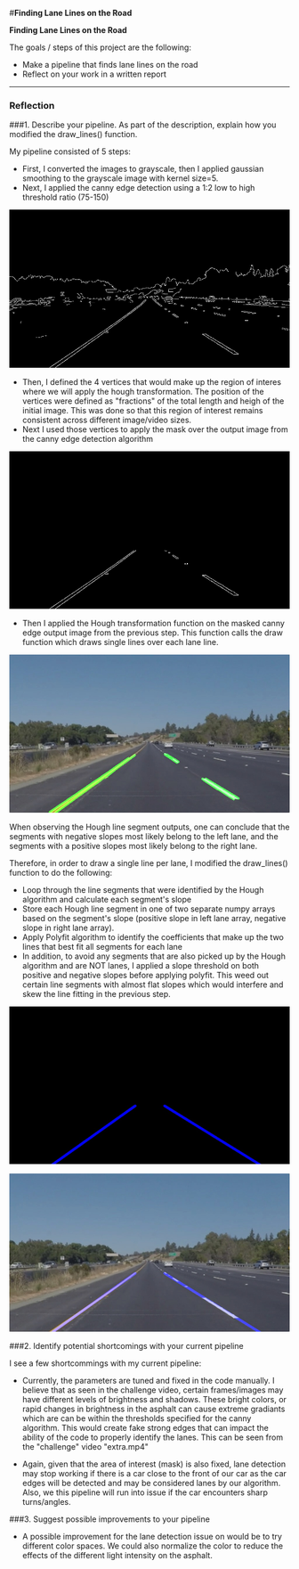 #**Finding Lane Lines on the Road** 

**Finding Lane Lines on the Road**

The goals / steps of this project are the following:
* Make a pipeline that finds lane lines on the road
* Reflect on your work in a written report


[//]: # (Image References)

[image1]: ./output_images/edges_solidYellowLeft.jpg "Grayscale"
[image2]: ./output_images/masked_solidYellowLeft.jpg "Grayscale"
[image3]: ./output_images/lanes_solidYellowLeft.jpg "Grayscale"
[image4]: ./output_images/blended_solidYellowLeft.jpg "Grayscale"
[image5]: ./output_images/blended_solidYellowLeftbroken.jpg

---

### Reflection

###1. Describe your pipeline. As part of the description, explain how you modified the draw_lines() function.

My pipeline consisted of 5 steps:
- First, I converted the images to grayscale, then I applied gaussian smoothing to the grayscale image with kernel size=5. 
- Next, I applied the canny edge detection using a 1:2 low to high threshold ratio (75-150)

![alt text][image1] 

- Then, I defined the 4 vertices that would make up the region of interes where we will apply the hough transformation. The position of the vertices were defined as "fractions" of the total length and heigh of the initial image. This was done so that this region of interest remains consistent across different image/video sizes.
- Next I used those vertices to apply the mask over the output image from the canny edge detection algorithm

![alt text][image2]

- Then I applied the Hough transformation function on the masked canny edge output image from the previous step. This function calls the draw function which draws single lines over each lane line. 

![alt text][image5]

When observing the Hough line segment outputs, one can conclude that the segments with negative slopes most likely belong to the left lane, and the segments with a positive slopes most likely belong to the right lane. 

Therefore, in order to draw a single line per lane, I modified the draw_lines() function to do the following:

- Loop through the line segments that were identified by the Hough algorithm and calculate each segment's slope 
- Store each Hough line segment in one of two separate numpy arrays based on the segment's slope (positive slope in left lane array, negative slope in right lane array). 
- Apply Polyfit algorithm to identify the coefficients that make up the two lines that best fit all segments for each lane
- In addition, to avoid any segments that are also picked up by the Hough algorithm and are NOT lanes, I applied a slope threshold on both positive and negative slopes before applying polyfit. This weed out certain line segments with almost flat slopes which would interfere and skew the line fitting in the previous step.

![alt text][image3]

![alt text][image4]

###2. Identify potential shortcomings with your current pipeline

I see a few shortcommings with my current pipeline:

- Currently, the parameters are tuned and fixed in the code manually. I believe that as seen in the challenge video, certain frames/images may have different levels of brightness and shadows. These  bright colors, or rapid changes in brightness in the asphalt can cause extreme gradiants which are can be within the thresholds specified for the canny algorithm. This would create fake strong edges that can impact the ability of the code to properly identify the lanes. This can be seen from the "challenge" video "extra.mp4" 

- Again, given that the area of interest (mask) is also fixed, lane detection may stop working if there is a car close to the front of our car as the car edges will be detected and may be considered lanes by our algorithm. Also, we this pipeline will run into issue if the car encounters sharp turns/angles.


###3. Suggest possible improvements to your pipeline

- A possible improvement for the lane detection issue on would be to try different color spaces. We could also normalize the color to reduce the effects of the different light intensity on the asphalt.
